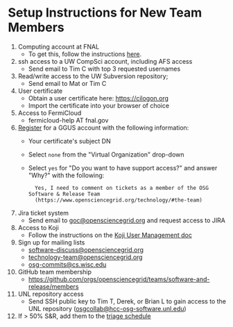 Setup Instructions for New Team Members
=======================================

1. Computing account at FNAL
    -   To get this, follow the instructions [here](https://fermi.servicenowservices.com/kb_view.do?sysparm_article=KB0010797).
1. ssh access to a UW CompSci account, including AFS access
    - Send email to Tim C with top 3 requested usernames
1. Read/write access to the UW Subversion repository;
    - Send email to Mat or Tim C
1. User certificate
    - Obtain a user certificate here: <https://cilogon.org>
    - Import the certificate into your browser of choice
1. Access to FermiCloud
    - fermicloud-help AT fnal.gov
1. [Register](https://ggus.eu/?mode=register) for a GGUS account with the following information:
    - Your certificate's subject DN
    - Select `none` from the "Virtual Organization" drop-down
    - Select `yes` for "Do you want to have support access?" and answer "Why?" with the following:

            Yes, I need to comment on tickets as a member of the OSG Software & Release Team
            (https://www.opensciencegrid.org/technology/#the-team)

1. Jira ticket system
    - Send email to <goc@opensciencegrid.org> and request access to JIRA
1. Access to Koji
    - Follow the instructions on the [Koji User Management doc](https://docs.google.com/document/d/1a-8vppY1J969p39ZB_2Pi6nrN-ApcyabC56Q64uqjto/edit#bookmark=id.gjdgxs)
1. Sign up for mailing lists
    - [software-discuss@opensciencegrid.org](https://listserv.fnal.gov/scripts/wa.exe?SUBED1=SOFTWARE-DISCUSS&A=1)
    - technology-team@opensciencegrid.org
    - osg-commits@cs.wisc.edu
1. GitHub team membership
    - <https://github.com/orgs/opensciencegrid/teams/software-and-release/members>
1. UNL repository access
    - Send SSH public key to Tim T, Derek, or Brian L to gain access to the UNL repository (osgcollab@hcc-osg-software.unl.edu)
1. If > 50% S&R, add them to the [triage schedule](https://github.com/opensciencegrid/osg-triage-assignments/blob/master/rotation.txt)
